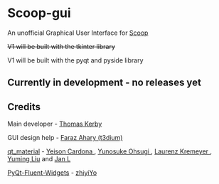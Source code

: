 # Scoop-gui
An unofficial Graphical User Interface for [Scoop](https://scoop.sh/)

~~V1 will be built with the tkinter library~~

V1 will be built with the pyqt and pyside library

## Currently in development - no releases yet

## Credits

Main developer - [Thomas Kerby](https://github.com/TXOG)

GUI design help - [Faraz Ahary (t3dium)](https://github.com/t3dium)

[qt_material](https://github.com/UN-GCPDS/qt-material) - [Yeison Cardona ](https://github.com/YeisonCardona), [Yunosuke Ohsugi ](https://github.com/5yutan5), [Laurenz Kremeyer ](https://github.com/kremeyer), [Yuming Liu](https://github.com/yuriok) and [Jan L](https://github.com/sitic)

[PyQt-Fluent-Widgets](https://github.com/zhiyiYo/PyQt-Fluent-Widgets) - [zhiyiYo](https://github.com/zhiyiYo)
